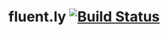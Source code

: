 # fluent.ly [![Build Status](https://travis-ci.org/TechnionYP5779/team6.svg?branch=master)](https://travis-ci.org/TechnionYP5779/team6)
